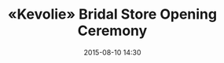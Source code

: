 ---
title:      «Kevolie» Bridal Store Opening Ceremony
date:       2015-08-10 14:30
venue:      Kevolie
address:    '50 Kimberley Street, Tsim Sha Tsui, Hong Kong'
map:        '22.3008015, 114.174715'
attendees:  'Myolie Wu, Nancy Wu, Elaine Yiu, <mark>Selena Lee</mark>, Paisley Wu, Mandy Wong'
image:      yes
---